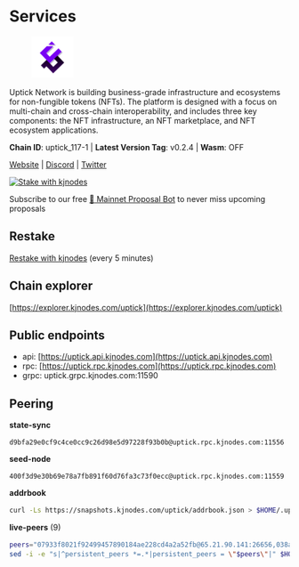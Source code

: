 # Services

<figure><img src="https://raw.githubusercontent.com/kj89/cosmos-images/main/logos/uptick.png" alt=""><figcaption></figcaption></figure>

Uptick Network is building business-grade infrastructure and  ecosystems for non-fungible tokens (NFTs). The platform is  designed with a focus on multi-chain and cross-chain interoperability,  and includes three key components: the NFT infrastructure, an NFT  marketplace, and NFT ecosystem applications.

**Chain ID**: uptick_117-1 | **Latest Version Tag**: v0.2.4 | **Wasm**: OFF

[Website](https://uptick.network) | [Discord](https://discord.gg/UzeHS7fu5H) | [Twitter](https://twitter.com/uptickproject)

[![Stake with kjnodes](https://i.ibb.co/cr44Q8j/button-stake-with-kjnodes.png)](https://restake.app/uptick/uptickvaloper1jqpaf0vgzlxvjx5meq8huweuv2nguqe20seefq)

Subscribe to our free [🤖 Mainnet Proposal Bot](https://t.me/kjnodes_proposal_bot) to never miss upcoming proposals

## Restake

[Restake with kjnodes](https://restake.app/uptick/uptickvaloper1jqpaf0vgzlxvjx5meq8huweuv2nguqe20seefq) (every 5 minutes)
## Chain explorer
[https://explorer.kjnodes.com/uptick](https://explorer.kjnodes.com/uptick)

## Public endpoints

* api: [https://uptick.api.kjnodes.com](https://uptick.api.kjnodes.com)
* rpc: [https://uptick.rpc.kjnodes.com](https://uptick.rpc.kjnodes.com)
* grpc: uptick.grpc.kjnodes.com:11590

## Peering

**state-sync**

```text
d9bfa29e0cf9c4ce0cc9c26d98e5d97228f93b0b@uptick.rpc.kjnodes.com:11556
```

**seed-node**

```text
400f3d9e30b69e78a7fb891f60d76fa3c73f0ecc@uptick.rpc.kjnodes.com:11559
```

**addrbook**
```bash
curl -Ls https://snapshots.kjnodes.com/uptick/addrbook.json > $HOME/.uptickd/config/addrbook.json
```

**live-peers** (9)
```bash
peers="07933f8021f92499457890184ae228cd4a2a52fb@65.21.90.141:26656,038aca614e49ec4e5e3a06c875976a94c478cb09@65.108.195.29:21656,ee045c74c0678f1122650a3a5223923977cae1b3@65.109.93.152:30656,81ccbba5cba98cf89bcca74f271380b53afed4c4@154.26.130.207:27656,4914c40a9441895f355c600f38ed94756782ab99@146.59.81.204:27856,632c2362378546ab77883077861f38405c378d06@104.194.8.68:60556,024a9c6eb41193e7fc76544572c0a8370e80e953@65.109.92.240:3156,e88413ee7153be8a9053165a60ad55492a8e300a@65.109.94.250:29656,d9bfa29e0cf9c4ce0cc9c26d98e5d97228f93b0b@65.109.88.38:11556"
sed -i -e "s|^persistent_peers *=.*|persistent_peers = \"$peers\"|" $HOME/.uptickd/config/config.toml
```
